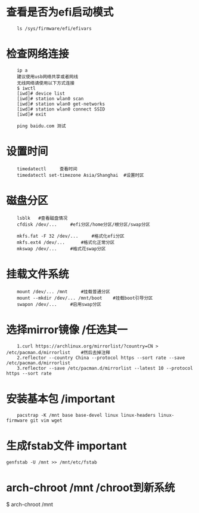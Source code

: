 # 查看是否为efi启动模式
```shell
    ls /sys/firmware/efi/efivars
```
# 检查网络连接
```shell
    ip a
    建议使用usb网络共享或者网线
    无线网络请使用以下方式连接
    $ iwctl
    [iwd]# device list
    [iwd]# station wlan0 scan
    [iwd]# station wlan0 get-networks
    [iwd]# station wlan0 connect SSID
    [iwd]# exit

    ping baidu.com 测试
```

# 设置时间
```shell
    timedatectl     查看时间
    timedatectl set-timezone Asia/Shanghai  #设置时区
```
# 磁盘分区
```shell
    lsblk   #查看磁盘情况
    cfdisk /dev/...     #efi分区/home分区/根分区/swap分区
    
    mkfs.fat -F 32 /dev/...     #格式化efi分区
    mkfs.ext4 /dev/...      #格式化正常分区
    mkswap /dev/...     #格式花swap分区
```
# 挂载文件系统
```shell
    mount /dev/... /mnt     #挂载普通分区
    mount --mkdir /dev/... /mnt/boot    #挂载boot引导分区
    swapon /dev/...     #启用swap分区
```
# 选择mirror镜像    /任选其一
```shell
    1.curl https://archlinux.org/mirrorlist/?country=CN > /etc/pacman.d/mirrorlist    #然后去掉注释
    2.reflector --country China --protocol https --sort rate --save /etc/pacman.d/mirrorlist
    3.reflector --save /etc/pacman.d/mirrorlist --latest 10 --protocol https --sort rate 
```
# 安装基本包    /important
```shell
    pacstrap -K /mnt base base-devel linux linux-headers linux-firmware git vim wget
```
# 生成fstab文件     important
    genfstab -U /mnt >> /mnt/etc/fstab

# arch-chroot /mnt      /chroot到新系统
$ arch-chroot /mnt
